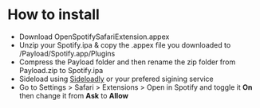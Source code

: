 # How to install
  - Download OpenSpotifySafariExtension.appex 
  - Unzip your Spotify.ipa & copy the .appex file you downloaded to /Payload/Spotify.app/Plugins
  - Compress the Payload folder and then rename the zip folder from Payload.zip to Spotify.ipa 
  - Sideload using [Sideloadly](https://sideloadly.io/) or your prefered sigining service
  - Go to Settings > Safari > Extensions > Open in Spotify and toggle it **On** then change it from **Ask** to **Allow** 
